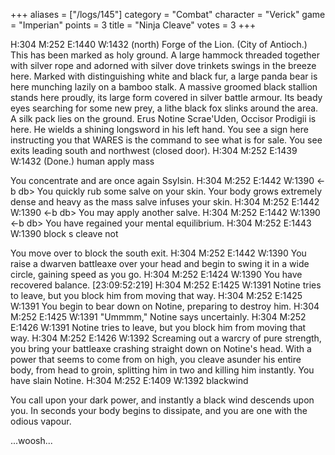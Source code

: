 +++
aliases = ["/logs/145"]
category = "Combat"
character = "Verick"
game = "Imperian"
points = 3
title = "Ninja Cleave"
votes = 3
+++

H:304 M:252 E:1440 W:1432 <eb db> (north) 
Forge of the Lion. (City of Antioch.)
This has been marked as holy ground. A large hammock threaded together with 
silver rope and adorned with silver dove trinkets swings in the breeze here. 
Marked with distinguishing white and black fur, a large panda bear is here 
munching lazily on a bamboo stalk. A massive groomed black stallion stands here
proudly, its large form covered in silver battle armour. Its beady eyes 
searching for some new prey, a lithe black fox slinks around the area. A silk 
pack lies on the ground. Erus Notine Scrae'Uden, Occisor Prodigii is here. He 
wields a shining longsword in his left hand. You see a sign here instructing 
you that WARES is the command to see what is for sale.
You see exits leading south and northwest (closed door).
H:304 M:252 E:1439 W:1432 <eb db> (Done.) human
apply mass

You concentrate and are once again Ssylsin.
H:304 M:252 E:1442 W:1390 <-b db> 
You quickly rub some salve on your skin.
Your body grows extremely dense and heavy as the mass salve infuses your skin.
H:304 M:252 E:1442 W:1390 <-b db> 
You may apply another salve.
H:304 M:252 E:1442 W:1390 <-b db> 
You have regained your mental equilibrium.
H:304 M:252 E:1443 W:1390 <eb db> block s
cleave not

You move over to block the south exit.
H:304 M:252 E:1442 W:1390 <eb db> 
You raise a dwarven battleaxe over your head and begin to swing it in a wide 
circle, gaining speed as you go.
H:304 M:252 E:1424 W:1390 <e- db> 
You have recovered balance.
[23:09:52:219]
H:304 M:252 E:1425 W:1391 <eb db> 
Notine tries to leave, but you block him from moving that way.
H:304 M:252 E:1425 W:1391 <eb db> 
You begin to bear down on Notine, preparing to destroy him.
H:304 M:252 E:1425 W:1391 <eb db> 
"Ummmm," Notine says uncertainly.
H:304 M:252 E:1426 W:1391 <eb db> 
Notine tries to leave, but you block him from moving that way.
H:304 M:252 E:1426 W:1392 <eb db> 
Screaming out a warcry of pure strength, you bring your battleaxe crashing 
straight down on Notine's head. With a power that seems to come from on high, 
you cleave asunder his entire body, from head to groin, splitting him in two 
and killing him instantly.
You have slain Notine.
H:304 M:252 E:1409 W:1392 <eb db> blackwind

You call upon your dark power, and instantly a black wind descends upon you. In
seconds your body begins to dissipate, and you are one with the odious vapour.


...woosh...